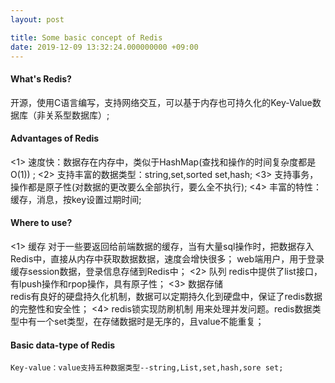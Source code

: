 ```yaml
---
layout: post

title: Some basic concept of Redis
date: 2019-12-09 13:32:24.000000000 +09:00
---
```


#### What's Redis?

开源，使用C语言编写，支持网络交互，可以基于内存也可持久化的Key-Value数据库（非关系型数据库）;

#### Advantages of Redis

<1> 速度快：数据存在内存中，类似于HashMap(查找和操作的时间复杂度都是O(1)) ;
<2> 支持丰富的数据类型：string,set,sorted set,hash;
<3> 支持事务，操作都是原子性(对数据的更改要么全部执行，要么全不执行);
<4>  丰富的特性：缓存，消息，按key设置过期时间;

#### Where to use?

<1> 缓存
    对于一些要返回给前端数据的缓存，当有大量sql操作时，把数据存入Redis中，直接从内存中获取数据数据，速度会增快很多；
    web端用户，用于登录缓存session数据，登录信息存储到Redis中；
<2> 队列
    redis中提供了list接口，有lpush操作和rpop操作，具有原子性；
<3> 数据存储	
    redis有良好的硬盘持久化机制，数据可以定期持久化到硬盘中，保证了redis数据的完整性和安全性；
<4> redis锁实现防刷机制
    用来处理并发问题。redis数据类型中有一个set类型，在存储数据时是无序的，且value不能重复；

#### Basic data-type of Redis
    
	Key-value：value支持五种数据类型--string,List,set,hash,sore set;